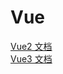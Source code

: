 # Vue

[Vue2 文档](https://v2.cn.vuejs.org/)<br/>
[Vue3 文档](https://cn.vuejs.org/)
<!-- @include:./V3/index.md -->
<!-- @include:./reactive/index.md -->
<!-- @include:./Data/index.md -->
<!-- @include:./Data/fun.md -->
<!-- @include:./trap/index.md -->
<!-- @include:./Plugin/index.md -->
